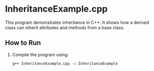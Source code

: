 # InheritanceExample.cpp

This program demonstrates inheritance in C++. It shows how a derived class can inherit attributes and methods from a base class.

## How to Run

1. Compile the program using:
   ```bash
   g++ InheritanceExample.cpp -o InheritanceExample

